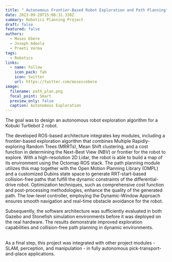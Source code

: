 ```yaml
---
title: " Autonomous Frontier-Based Robot Exploration and Path Planning"
date: 2023-09-29T15:08:31.338Z
summary: R﻿obotics Planning Project
draft: false
featured: false
authors:
  - Moses Ebere
  - Joseph Adeola
  - Preeti Verma
tags:
  - Robotics
links:
  - name: Follow
    icon_pack: fab
    icon: twitter
    url: https://twitter.com/mosescebere
image:
  filename: path_plan.png
  focal_point: Smart
  preview_only: false
  caption: Autonomous Exploration
---
```

The goal was to design an autonomous robot exploration algorithm for a Kobuki Turtlebot 2 robot.

The developed ROS-based architecture integrates key modules, including a frontier-based exploration algorithm that combines Multiple Rapidly-exploring Random Trees (MRRTs), Mean Shift clustering, and a cost function in determining the Next-Best View (NBV) or frontier for the robot to explore. With a high-resolution 2D Lidar, the robot is able to build a map of its environment using the Octomap ROS stack. The path planning module utilizes this map together with the Open Motion Planning Library (OMPL) and a customized Dubins state space to generate RRT-start-based collision-free paths that fulfill the dynamic constraints of the differential-drive robot. Optimization techniques, such as comprehensive cost function and post-processing methodologies, enhance the quality of the generated path. The low-level controller, employing the Dynamic-Window Approach ensures smooth navigation and real-time obstacle avoidance for the robot. 

Subsequently, the software architecture was sufficiently evaluated in both Gazebo and Stonefish simulation environments before it was deployed on the real hardware. The results demonstrate improved exploration capabilities and collision-free path planning in dynamic environments.

\
As a final step, this project was integrated with other project modules - SLAM, perception, and manipulation - in fully autonomous pick-transport-and-place applications.